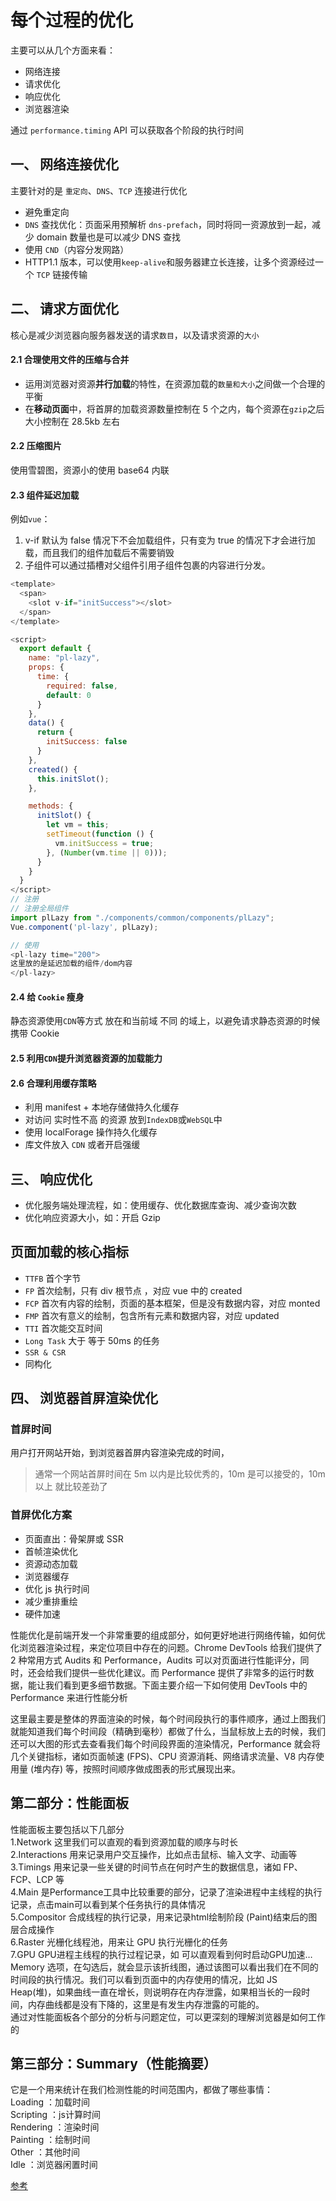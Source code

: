 # 每个过程的优化

主要可以从几个方面来看：

- 网络连接
- 请求优化
- 响应优化
- 浏览器渲染

通过 `performance.timing` API 可以获取各个阶段的执行时间

## 一、 网络连接优化

主要针对的是 `重定向`、`DNS`、`TCP` 连接进行优化

- 避免重定向
- `DNS` 查找优化：页面采用预解析 `dns-prefach`，同时将同一资源放到一起，减少 domain 数量也是可以减少 DNS 查找
- 使用 `CND`（内容分发网路）
- HTTP1.1 版本，可以使用`keep-alive`和服务器建立长连接，让多个资源经过一个 `TCP` 链接传输

## 二、 请求方面优化

核心是减少浏览器向服务器发送的请求`数目`，以及请求资源的`大小`

#### 2.1 合理使用文件的压缩与合并

- 运用浏览器对资源**并行加载**的特性，在资源加载的`数量和大小`之间做一个合理的平衡
- 在**移动页面**中，将首屏的加载资源数量控制在 5 个之内，每个资源在`gzip`之后大小控制在 28.5kb 左右

#### 2.2 压缩图片

使用雪碧图，资源小的使用 base64 内联

#### 2.3 组件延迟加载

例如`vue`：

1. v-if 默认为 false 情况下不会加载组件，只有变为 true 的情况下才会进行加载，而且我们的组件加载后不需要销毁
2. 子组件可以通过插槽对父组件引用子组件包裹的内容进行分发。

```js
<template>
  <span>
    <slot v-if="initSuccess"></slot>
  </span>
</template>

<script>
  export default {
    name: "pl-lazy",
    props: {
      time: {
        required: false,
        default: 0
      }
    },
    data() {
      return {
        initSuccess: false
      }
    },
    created() {
      this.initSlot();
    },

    methods: {
      initSlot() {
        let vm = this;
        setTimeout(function () {
          vm.initSuccess = true;
        }, (Number(vm.time || 0)));
      }
    }
  }
</script>
// 注册
// 注册全局组件
import plLazy from "./components/common/components/plLazy";
Vue.component('pl-lazy', plLazy);

// 使用
<pl-lazy time="200">
这里放的是延迟加载的组件/dom内容
</pl-lazy>
```

#### 2.4 给 `Cookie` 瘦身

静态资源使用`CDN`等方式 放在和当前域 不同 的域上，以避免请求静态资源的时候携带 Cookie

#### 2.5 利用`CDN`提升浏览器资源的加载能力

#### 2.6 合理利用缓存策略

- 利用 manifest + 本地存储做持久化缓存
- 对访问 实时性不高 的资源 放到`IndexDB`或`WebSQL`中
- 使用 localForage 操作持久化缓存
- 库文件放入 `CDN` 或者开启强缓

## 三、 响应优化

- 优化服务端处理流程，如：使用缓存、优化数据库查询、减少查询次数
- 优化响应资源大小，如：开启 Gzip

## 页面加载的核心指标

- `TTFB` 首个字节
- `FP` 首次绘制，只有 div 根节点 ，对应 vue 中的 created
- `FCP` 首次有内容的绘制，页面的基本框架，但是没有数据内容，对应 monted
- `FMP` 首次有意义的绘制，包含所有元素和数据内容，对应 updated
- `TTI` 首次能交互时间
- `Long Task` 大于 等于 50ms 的任务
- `SSR & CSR`
- 同构化

## 四、 浏览器首屏渲染优化

### 首屏时间

用户打开网站开始，到浏览器首屏内容渲染完成的时间，

> 通常一个网站首屏时间在 5m 以内是比较优秀的，10m 是可以接受的，10m 以上 就比较差劲了

### 首屏优化方案

- 页面直出：骨架屏或 SSR
- 首帧渲染优化
- 资源动态加载
- 浏览器缓存
- 优化 js 执行时间
- 减少重排重绘
- 硬件加速

性能优化是前端开发一个非常重要的组成部分，如何更好地进行网络传输，如何优化浏览器渲染过程，来定位项目中存在的问题。Chrome DevTools 给我们提供了 2 种常用方式 Audits 和 Performance，Audits 可以对页面进行性能评分，同时，还会给我们提供一些优化建议。而 Performance 提供了非常多的运行时数据，能让我们看到更多细节数据。下面主要介绍一下如何使用 DevTools 中的 Performance 来进行性能分析

这里最主要是整体的界面渲染的时候，每个时间段执行的事件顺序，通过上图我们就能知道我们每个时间段（精确到毫秒）都做了什么，当鼠标放上去的时候，我们还可以大图的形式去查看我们每个时间段界面的渲染情况，Performance 就会将几个关键指标，诸如页面帧速 (FPS)、CPU 资源消耗、网络请求流量、V8 内存使用量 (堆内存) 等，按照时间顺序做成图表的形式展现出来。

## 第二部分：性能面板

<p>性能面板主要包括以下几部分  <br>1.Network 这里我们可以直观的看到资源加载的顺序与时长  <br>2.Interactions 用来记录用户交互操作，比如点击鼠标、输入文字、动画等  <br>3.Timings 用来记录一些关键的时间节点在何时产生的数据信息，诸如 FP、FCP、LCP 等  <br>4.Main 是Performance工具中比较重要的部分，记录了渲染进程中主线程的执行记录，点击main可以看到某个任务执行的具体情况  <br>5.Compositor 合成线程的执行记录，用来记录html绘制阶段 (Paint)结束后的图层合成操作  <br>6.Raster 光栅化线程池，用来让 GPU 执行光栅化的任务  <br>7.GPU GPU进程主线程的执行过程记录，如 可以直观看到何时启动GPU加速…  <br>Memory 选项，在勾选后，就会显示该折线图，通过该图可以看出我们在不同的时间段的执行情况。我们可以看到页面中的内存使用的情况，比如 JS Heap(堆)，如果曲线一直在增长，则说明存在内存泄露，如果相当长的一段时间，内存曲线都是没有下降的，这里是有发生内存泄露的可能的。  <br>通过对性能面板各个部分的分析与问题定位，可以更深刻的理解浏览器是如何工作的</p>

## 第三部分：Summary（性能摘要）

<p>它是一个用来统计在我们检测性能的时间范围内，都做了哪些事情： 
 <br>Loading ：加载时间  
 <br>Scripting ：js计算时间  
 <br>Rendering ：渲染时间  
 <br>Painting ：绘制时间  
 <br>Other ：其他时间  
 <br>Idle ：浏览器闲置时间
</p>

[参考](https://segmentfault.com/a/1190000023272526)
